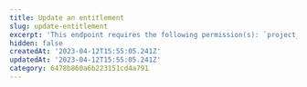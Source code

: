 ```yaml
---
title: Update an entitlement
slug: update-entitlement
excerpt: 'This endpoint requires the following permission(s): `project_configuration:entitlements:read_write`.'
hidden: false
createdAt: '2023-04-12T15:55:05.241Z'
updatedAt: '2023-04-12T15:55:05.241Z'
category: 6478b860a6b223151cd4a791
---
```

